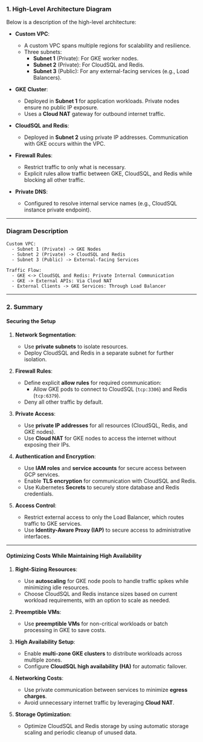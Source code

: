 ### **1. High-Level Architecture Diagram**

Below is a description of the high-level architecture:

- **Custom VPC**:
  - A custom VPC spans multiple regions for scalability and resilience.
  - Three subnets:
    - **Subnet 1** (Private): For GKE worker nodes.
    - **Subnet 2** (Private): For CloudSQL and Redis.
    - **Subnet 3** (Public): For any external-facing services (e.g., Load Balancers).

- **GKE Cluster**:
  - Deployed in **Subnet 1** for application workloads. Private nodes ensure no public IP exposure.
  - Uses a **Cloud NAT** gateway for outbound internet traffic.

- **CloudSQL and Redis**:
  - Deployed in **Subnet 2** using private IP addresses. Communication with GKE occurs within the VPC.

- **Firewall Rules**:
  - Restrict traffic to only what is necessary.
  - Explicit rules allow traffic between GKE, CloudSQL, and Redis while blocking all other traffic.

- **Private DNS**:
  - Configured to resolve internal service names (e.g., CloudSQL instance private endpoint).

---

### Diagram Description 
```plaintext
Custom VPC:
  - Subnet 1 (Private) -> GKE Nodes
  - Subnet 2 (Private) -> CloudSQL and Redis
  - Subnet 3 (Public) -> External-facing Services

Traffic Flow:
  - GKE <-> CloudSQL and Redis: Private Internal Communication
  - GKE -> External APIs: Via Cloud NAT
  - External Clients -> GKE Services: Through Load Balancer
```

---

### **2. Summary**

#### **Securing the Setup**

1. **Network Segmentation**:
   - Use **private subnets** to isolate resources.
   - Deploy CloudSQL and Redis in a separate subnet for further isolation.

2. **Firewall Rules**:
   - Define explicit **allow rules** for required communication:
     - Allow GKE pods to connect to CloudSQL (`tcp:3306`) and Redis (`tcp:6379`).
   - Deny all other traffic by default.

3. **Private Access**:
   - Use **private IP addresses** for all resources (CloudSQL, Redis, and GKE nodes).
   - Use **Cloud NAT** for GKE nodes to access the internet without exposing their IPs.

4. **Authentication and Encryption**:
   - Use **IAM roles** and **service accounts** for secure access between GCP services.
   - Enable **TLS encryption** for communication with CloudSQL and Redis.
   - Use Kubernetes **Secrets** to securely store database and Redis credentials.

5. **Access Control**:
   - Restrict external access to only the Load Balancer, which routes traffic to GKE services.
   - Use **Identity-Aware Proxy (IAP)** to secure access to administrative interfaces.

---

#### **Optimizing Costs While Maintaining High Availability**

1. **Right-Sizing Resources**:
   - Use **autoscaling** for GKE node pools to handle traffic spikes while minimizing idle resources.
   - Choose CloudSQL and Redis instance sizes based on current workload requirements, with an option to scale as needed.

2. **Preemptible VMs**:
   - Use **preemptible VMs** for non-critical workloads or batch processing in GKE to save costs.

3. **High Availability Setup**:
   - Enable **multi-zone GKE clusters** to distribute workloads across multiple zones.
   - Configure **CloudSQL high availability (HA)** for automatic failover.

4. **Networking Costs**:
   - Use private communication between services to minimize **egress charges**.
   - Avoid unnecessary internet traffic by leveraging **Cloud NAT**.

5. **Storage Optimization**:
   - Optimize CloudSQL and Redis storage by using automatic storage scaling and periodic cleanup of unused data.

